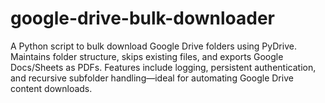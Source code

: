 # google-drive-bulk-downloader
A Python script to bulk download Google Drive folders using PyDrive. Maintains folder structure, skips existing files, and exports Google Docs/Sheets as PDFs. Features include logging, persistent authentication, and recursive subfolder handling—ideal for automating Google Drive content downloads.
